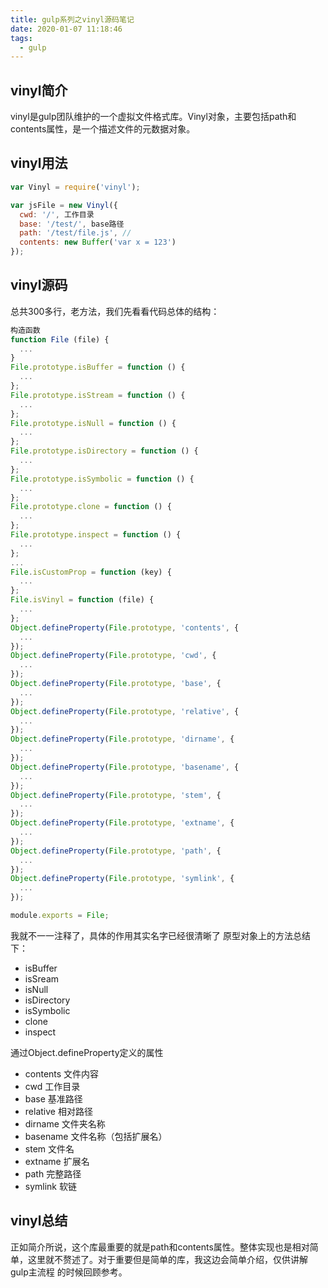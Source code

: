 ```yaml
---
title: gulp系列之vinyl源码笔记
date: 2020-01-07 11:18:46
tags:
  - gulp
---
```


## vinyl简介
vinyl是gulp团队维护的一个虚拟文件格式库。Vinyl对象，主要包括path和contents属性，是一个描述文件的元数据对象。

## vinyl用法
```js
var Vinyl = require('vinyl');

var jsFile = new Vinyl({
  cwd: '/', 工作目录
  base: '/test/', base路径
  path: '/test/file.js', //
  contents: new Buffer('var x = 123')
});
```

## vinyl源码
总共300多行，老方法，我们先看看代码总体的结构：

```js
构造函数
function File (file) {
  ...
}
File.prototype.isBuffer = function () {
  ...
};
File.prototype.isStream = function () {
  ...
};
File.prototype.isNull = function () {
  ...
};
File.prototype.isDirectory = function () {
  ...
};
File.prototype.isSymbolic = function () {
  ...
};
File.prototype.clone = function () {
  ...
};
File.prototype.inspect = function () {
  ...
};
...
File.isCustomProp = function (key) {
  ...
};
File.isVinyl = function (file) {
  ...
};
Object.defineProperty(File.prototype, 'contents', {
  ...
});
Object.defineProperty(File.prototype, 'cwd', {
  ...
});
Object.defineProperty(File.prototype, 'base', {
  ...
});
Object.defineProperty(File.prototype, 'relative', {
  ...
});
Object.defineProperty(File.prototype, 'dirname', {
  ...
});
Object.defineProperty(File.prototype, 'basename', {
  ...
});
Object.defineProperty(File.prototype, 'stem', {
  ...
});
Object.defineProperty(File.prototype, 'extname', {
  ...
});
Object.defineProperty(File.prototype, 'path', {
  ...
});
Object.defineProperty(File.prototype, 'symlink', {
  ...
});

module.exports = File;
```

我就不一一注释了，具体的作用其实名字已经很清晰了
原型对象上的方法总结下：
- isBuffer
- isSream
- isNull
- isDirectory
- isSymbolic
- clone
- inspect

通过Object.defineProperty定义的属性
- contents 文件内容
- cwd 工作目录
- base 基准路径
- relative 相对路径
- dirname 文件夹名称
- basename 文件名称（包括扩展名）
- stem 文件名
- extname 扩展名
- path 完整路径
- symlink 软链

## vinyl总结
正如简介所说，这个库最重要的就是path和contents属性。整体实现也是相对简单，这里就不赘述了。对于重要但是简单的库，我这边会简单介绍，仅供讲解gulp主流程 的时候回顾参考。
